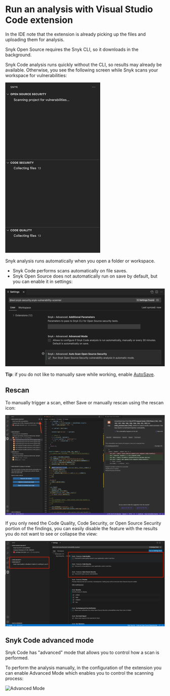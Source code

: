 # Run an analysis with Visual Studio Code extension

In the IDE note that the extension is already picking up the files and uploading them for analysis.

Snyk Open Source requires the Snyk CLI, so it downloads in the background.

Snyk Code analysis runs quickly without the CLI, so results may already be available. Otherwise, you see the following screen while Snyk scans your workspace for vulnerabilities:

![Snyk Code scan](<../../.gitbook/assets/image (80) (1) (1) (1).png>)

Snyk analysis runs automatically when you open a folder or workspace.

* Snyk Code performs scans automatically on file saves.
* Snyk Open Source does not automatically run on save by default, but you can enable it in settings:

![Snyk Open Source settings](<../../.gitbook/assets/image (73) (1) (1) (1) (1) (1) (1) (1) (1).png>)

**Tip**: if you do not like to manually save while working, enable [AutoSave](https://code.visualstudio.com/docs/editor/codebasics#\_save-auto-save).

## Rescan

To manually trigger a scan, either Save or manually rescan using the rescan icon:

![Rescan icon](<../../.gitbook/assets/image (81).png>)

If you only need the Code Quality, Code Security, or Open Source Security portion of the findings, you can easily disable the feature with the results you do not want to see or collapse the view:

![Configure Features view](../../.gitbook/assets/configure-features.png)

## Snyk Code advanced mode

Snyk Code has "advanced" mode that allows you to control how a scan is performed.

To perform the analysis manually, in the configuration of the extension you can enable Advanced Mode which enables you to control the scanning process:

![Advanced Mode](../../.gitbook/assets/run-analysis\_advanced-mode.png)

##
